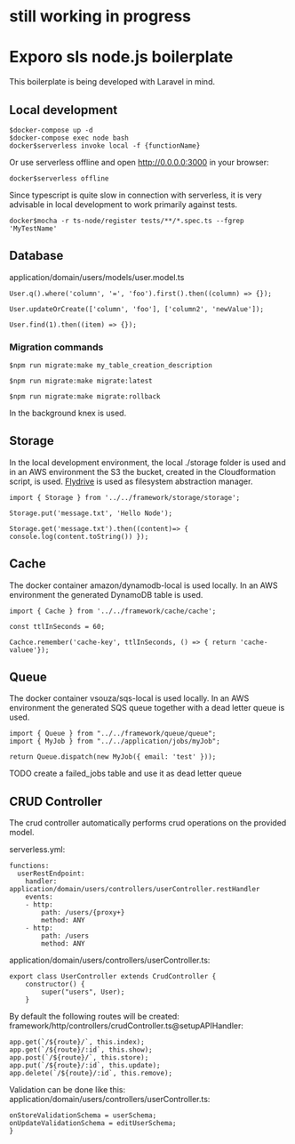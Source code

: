 # still working in progress
# Exporo sls node.js boilerplate
This boilerplate is being developed with Laravel in mind.

## Local development

```
$docker-compose up -d
$docker-compose exec node bash
docker$serverless invoke local -f {functionName}
```
Or use serverless offline and open http://0.0.0.0:3000 in your browser:
```
docker$serverless offline 
```

Since typescript is quite slow in connection with serverless, it is very advisable in local development to work primarily against tests.
```
docker$mocha -r ts-node/register tests/**/*.spec.ts --fgrep 'MyTestName'
```

## Database
application/domain/users/models/user.model.ts

```
User.q().where('column', '=', 'foo').first().then((column) => {}); 

User.updateOrCreate(['column', 'foo'], ['column2', 'newValue']);

User.find(1).then((item) => {});
```

### Migration commands 
```
$npm run migrate:make my_table_creation_description

$npm run migrate:make migrate:latest

$npm run migrate:make migrate:rollback
```
In the background knex is used.


## Storage
In the local development environment, the local ./storage folder is used and in an AWS environment the S3 the bucket, created in the Cloudformation script, is used.
[Flydrive](https://github.com/Slynova-Org/flydrive) is used as filesystem abstraction manager.


```
import { Storage } from '../../framework/storage/storage';

Storage.put('message.txt', 'Hello Node');

Storage.get('message.txt').then((content)=> { console.log(content.toString()) });
```

## Cache
The docker container amazon/dynamodb-local is used locally. In an AWS environment the generated DynamoDB table is used.

```
import { Cache } from '../../framework/cache/cache';

const ttlInSeconds = 60;

Cachce.remember('cache-key', ttlInSeconds, () => { return 'cache-valuee'});
```

## Queue
The docker container vsouza/sqs-local is used locally. In an AWS environment the generated SQS queue together with a dead letter queue is used.

```
import { Queue } from "../../framework/queue/queue";
import { MyJob } from "../../application/jobs/myJob";

return Queue.dispatch(new MyJob({ email: 'test' }));
```
TODO create a failed_jobs table and use it as dead letter queue


## CRUD Controller
The crud controller automatically performs crud operations on the provided model.

serverless.yml:
```
functions:
  userRestEndpoint:
    handler: application/domain/users/controllers/userController.restHandler
    events:
    - http:
        path: /users/{proxy+}
        method: ANY
    - http:
        path: /users
        method: ANY
```

application/domain/users/controllers/userController.ts:
```
export class UserController extends CrudController {
    constructor() {
        super("users", User);
    }
```

By default the following routes will be created:
framework/http/controllers/crudController.ts@setupAPIHandler:
```
app.get(`/${route}/`, this.index);
app.get(`/${route}/:id`, this.show);
app.post(`/${route}/`, this.store);
app.put(`/${route}/:id`, this.update);
app.delete(`/${route}/:id`, this.remove);
```


Validation can be done like this:
application/domain/users/controllers/userController.ts:
```
onStoreValidationSchema = userSchema;
onUpdateValidationSchema = editUserSchema;
}
```

